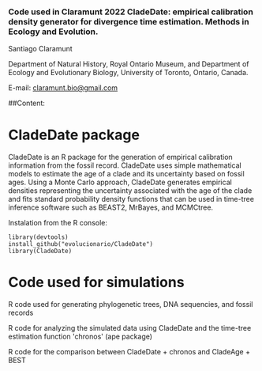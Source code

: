 ### Code used in Claramunt 2022 CladeDate: empirical calibration density generator for divergence time estimation. Methods in Ecology and Evolution.

Santiago Claramunt

Department of Natural History, Royal Ontario Museum, and
Department of Ecology and Evolutionary Biology, University of Toronto, Ontario, Canada.

E-mail: claramunt.bio@gmail.com

##Content:

# CladeDate package

CladeDate is an R package for the generation of empirical calibration information from the fossil record. CladeDate uses simple mathematical models to estimate the age of a clade and its uncertainty based on fossil ages. Using a Monte Carlo approach, CladeDate generates empirical densities representing the uncertainty associated with the age of the clade and fits standard probability density functions that can be used in time-tree inference software such as BEAST2, MrBayes, and MCMCtree.

Instalation from the R console:

````
library(devtools)
install_github("evolucionario/CladeDate")
library(CladeDate)
````

# Code used for simulations

  R code used for generating phylogenetic trees, DNA sequencies, and fossil records
  
  R code for analyzing the simulated data using CladeDate and the time-tree estimation function 'chronos' (ape package) 

  R code for the comparison between CladeDate + chronos and CladeAge + BEST
